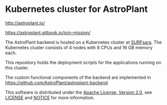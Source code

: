# Kubernetes cluster for AstroPlant

http://astroplant.io/

https://astroplant.gitbook.io/join-mission/

The AstroPlant backend is hosted on a Kubernetes cluster at [SURFsara](https://www.surf.nl/).
The Kubernetes cluster consists of 4 nodes with 8 CPUs and 16 GB memory each.

This repository holds the deployment scripts for the applications running on this cluster.

The custom functional components of the backend are implemented in https://github.com/AstroPlant/astroplant-backend

This software is distributed under the [Apache License, Version 2.0](http://www.apache.org/licenses/LICENSE-2.0), see [LICENSE](./LICENSE) and [NOTICE](./NOTICE) for more information.

